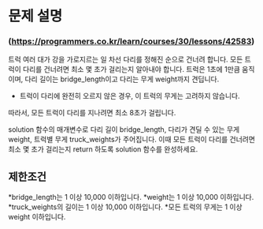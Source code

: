 # 문제 설명
### (https://programmers.co.kr/learn/courses/30/lessons/42583)
트럭 여러 대가 강을 가로지르는 일 차선 다리를 정해진 순으로 건너려 합니다. 
모든 트럭이 다리를 건너려면 최소 몇 초가 걸리는지 알아내야 합니다. 
트럭은 1초에 1만큼 움직이며, 다리 길이는 bridge_length이고 다리는 무게 weight까지 견딥니다.
* 트럭이 다리에 완전히 오르지 않은 경우, 이 트럭의 무게는 고려하지 않습니다.

따라서, 모든 트럭이 다리를 지나려면 최소 8초가 걸립니다.

solution 함수의 매개변수로 다리 길이 bridge_length, 다리가 견딜 수 있는 무게 weight, 트럭별 무게 truck_weights가 주어집니다. 
이때 모든 트럭이 다리를 건너려면 최소 몇 초가 걸리는지 return 하도록 solution 함수를 완성하세요.

## 제한조건
*bridge_length는 1 이상 10,000 이하입니다.
*weight는 1 이상 10,000 이하입니다.
*truck_weights의 길이는 1 이상 10,000 이하입니다.
*모든 트럭의 무게는 1 이상 weight 이하입니다.

